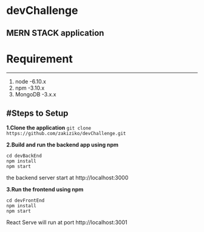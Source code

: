 # devChallenge

MERN STACK application
---
# Requirement
---
1. node -6.10.x
2. npm -3.10.x
3. MongoDB -3.x.x

#Steps to Setup
---
**1.Clone the application**
`git clone https://github.com/zakiziko/devChallenge.git`

**2.Build and run the backend app using npm**

```
cd devBackEnd
npm install
npm start
```

the backend server start at http://localhost:3000


**3.Run the frontend using npm**

```
cd devFrontEnd
npm install
npm start
```

React Serve will run at port http://localhost:3001
